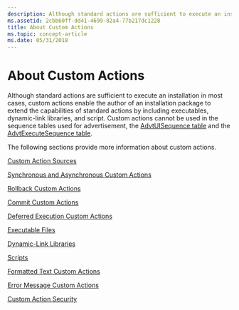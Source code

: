 ```yaml
---
description: Although standard actions are sufficient to execute an installation in most cases, custom actions enable the author of an installation package to extend the capabilities of standard actions by including executables, dynamic-link libraries, and script.
ms.assetid: 2cbb60ff-dd41-4699-82a4-77b217dc1228
title: About Custom Actions
ms.topic: concept-article
ms.date: 05/31/2018
---
```


# About Custom Actions

Although standard actions are sufficient to execute an installation in most cases, custom actions enable the author of an installation package to extend the capabilities of standard actions by including executables, dynamic-link libraries, and script. Custom actions cannot be used in the sequence tables used for advertisement, the [AdvtUISequence table](advtuisequence-table.md) and the [AdvtExecuteSequence table](advtexecutesequence-table.md).

The following sections provide more information about custom actions.

[Custom Action Sources](custom-action-sources.md)

[Synchronous and Asynchronous Custom Actions](synchronous-and-asynchronous-custom-actions.md)

[Rollback Custom Actions](rollback-custom-actions.md)

[Commit Custom Actions](commit-custom-actions.md)

[Deferred Execution Custom Actions](deferred-execution-custom-actions.md)

[Executable Files](executable-files.md)

[Dynamic-Link Libraries](dynamic-link-libraries.md)

[Scripts](scripts.md)

[Formatted Text Custom Actions](formatted-text-custom-actions.md)

[Error Message Custom Actions](error-message-custom-actions.md)

[Custom Action Security](custom-action-security.md)

 

 



